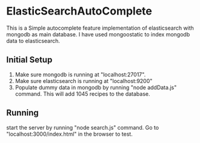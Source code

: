 # ElasticSearchAutoComplete
This is a Simple autocomplete feature implementation of elasticsearch with mongodb as main database. I have used mongoostatic to index mongodb data to elasticsearch.
## Initial Setup
1. Make sure mongodb is running at "localhost:27017".
2. Make sure elasticsearch is running at "localhost:9200"
3. Populate dummy data in mongodb by running "node addData.js" command. This will add 1045 recipes to the database.
## Running
start the server by running "node search.js" command.
Go to "localhost:3000/index.html" in the browser to test.

